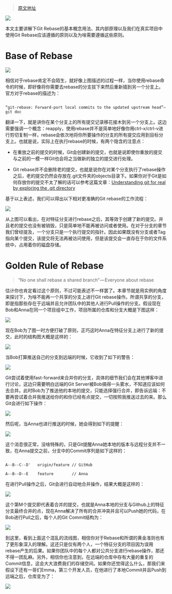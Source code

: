 > [原文地址](https://medium.freecodecamp.com/git-rebase-and-the-golden-rule-explained-70715eccc372#.h4rzk9cui)
> []()

![](https://coding.net/u/hoteam/p/Cache/git/raw/master/2016/7/1/1-e-tlWqLwbUd1UmZyC_KbGg.png)

本文主要讲解下Git Rebase的基本概念用法、其内部原理以及我们在真实项目中使用Git Rebase应该遵循的原则以及为啥需要遵循这些原则。

# Base of Rebase

![](https://coding.net/u/hoteam/p/Cache/git/raw/master/2016/7/1/1-FNaZp740nmp8wz851BqcAg.png)

相信对于rebase肯定不会陌生，就好像上图描述的过程一样，当你使用rebase命令的时候，即好像将你需要去rebase的分支拔下来然后重新插到另一个分支上。官方对于rebase的描述为：

```

“git-rebase: Forward-port local commits to the updated upstream head”— git doc

```

翻译一下，就是讲你在某个分支上的所有提交记录移花接木到另一个分支上。这边需要强调一个概念：reapply，使用rebase并不是简单地好像你用ctrl-x/ctrl-v进行剪切复制一样，rebase会依次地将你所要操作的分支的所有提交应用到目标分支上。也就是说，实际上在执行rebase的时候，有两个隐含的注意点：

- 在重放之前的提交的时候，Git会创建新的提交，也就是说即使你重放的提交与之前的一模一样Git也会将之当做新的独立的提交进行处理。

- Git rebase并不会删除老的提交，也就是说你在对某个分支执行了rebase操作之后，老的提交仍然会存放在.git文件夹的objects目录下。如果你对于Git是如何存放你的提交不太了解的话可以参考这篇文章：[Understanding git for real by exploring the .git directory](https://medium.freecodecamp.com/understanding-git-for-real-by-exploring-the-git-directory-1e079c15b807#.6ylqa5e2w)



基于以上表述，我们可以得出以下相对更准确的Git rebase的工作流程：

![](https://coding.net/u/hoteam/p/Cache/git/raw/master/2016/7/1/1-p0EGOtTUhzpUnF5p2c2UAw.png)

从上图可以看出，在对特征分支进行rebase之后，其等效于创建了新的提交。并且老的提交也没有被销毁，只是简单地不能再被访问或者使用。在对于分支的章节我们曾经提及，一个分支只是一个执行提交的指针。因此如果既没有分支或者Tag指向某个提交，该提交将无法再被访问使用，但是该提交会一直存在于你的文件系统中，占用着你的磁盘存储。



# Golden Rule of Rebase

> “No one shall rebase a shared branch” — Everyone about rebase



估计你也肯定看过这个原则，不过可能表述不一样罢了。本章节就是用实例的角度来探讨下，为啥不能再一个共享的分支上进行Git rebase操作。所谓共享的分支，即是指那些存在于远端并且允许团队中的其他人进行Pull操作的分支。假设现在Bob和Anna在同一个项目组中工作，项目所属的仓库和分支大概是下图这样：

![](https://coding.net/u/hoteam/p/Cache/git/raw/master/2016/7/1/1-wxzwv6lSoduI8rKFrKCF4A.png)

现在Bob为了图一时方便打破了原则，正巧这时Anna在特征分支上进行了新的提交，此时的结构图大概是这样的：

![](https://coding.net/u/hoteam/p/Cache/git/raw/master/2016/7/1/1-XXo413qBib80JBSbQrqVaQ.png)

当Bob打算推送自己的分支到远端的时候，它收到了如下的警告：

![](https://coding.net/u/hoteam/p/Cache/git/raw/master/2016/7/1/1-PZAACeGy9iYU2kwEHfec9g.png)

Git尝试着使用fast-forward来合并你的分支，具体的细节我们会在其他博客中进行讨论，这边只需要明白远端的Git Server被Bob搞得一头雾水，不知道应该如何去合并。此时Bob为了推送他的本地的提交，只能选择强行合并，即告诉远端：不要再尝试着合并我推送给你的和你已经有点提交，一切按照我推送过去的来。那么Git会进行如下操作：

![](https://coding.net/u/hoteam/p/Cache/git/raw/master/2016/7/1/1-tqeYmgNpYKp4a8jmyKmdxw.png)

然后呢，当Anna也进行推送的时候，她会得到如下的提醒：

![](https://coding.net/u/hoteam/p/Cache/git/raw/master/2016/7/1/1-be7e3r7D_gFvnIt_GAlNxA.png)

这个消息很正常，没啥特殊的，只是Git提醒Anna她本地的版本与远程分支并不一致，在Anna提交之前，分支中的Commit序列是如下这样的：

```

A--B--C--D'   origin/feature // GitHub

A--B--D--E    feature        // Anna

```

在进行Pull操作之后，Git会进行自动地合并操作，结果大概是这样的：

![](https://coding.net/u/hoteam/p/Cache/git/raw/master/2016/7/1/1-f7dhTYNizT045XFCUgcc1Q.png)

这个第M个提交即代表着合并的提交，也就是Anna本地的分支与Github上的特征分支最终合并的点，现在Anna解决了所有的合并冲突并且可以Push她的代码，在Bob进行Pull之后，每个人的Git Commit结构为：

![](https://coding.net/u/hoteam/p/Cache/git/raw/master/2016/7/1/1-POHw-A3poPkF_0IRMHolSA.png)

到这里，看到上面这个混乱的流线图，相信你对于Rebase和所谓的黄金准则也有了更形象深入的理解。这还只是仅有两个人，一个特征分支的项目因为误用rebase产生的后果。如果你团队中的每个人都对公共分支进行rebase操作，那还不得一团乱麻。另外，相信你也注意到，在远端的仓库中存有大量的重复的Commit信息，这会大大浪费我们的存储空间。如果你还觉得这么什么，那我们来假设下还有一哥们Emma，第三个开发人员，在他进行了本地Commit并且Push到远端之后，仓库变为了：

![](https://coding.net/u/hoteam/p/Cache/git/raw/master/2016/7/1/1-TRBHnwetziMTN0cSaNdwRA.png)

















































